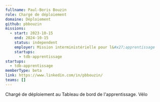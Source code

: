 ```yaml
---
fullname: Paul-Boris Bouzin
role: Chargé de déploiement
domaine: Déploiement
github: pbbouzin
missions:
  - start: 2023-10-15
    end: 2024-10-15
    status: independent
    employer: Mission interministérielle pour l&#x27;apprentissage
    startups:
      - tdb-apprentissage
startups:
  - tdb-apprentissage
memberType: beta
link: https://www.linkedin.com/in/pbbouzin/
teams: []
---
```

Chargé de déploiement au Tableau de bord de l'apprentissage. Vélo